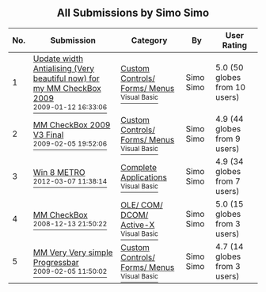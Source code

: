 ﻿<div align="center">

## All Submissions by Simo Simo

</div>

No.  | Submission | Category | By   | User Rating
---- | ---------- | -------- | ---- | -----------
1 | [Update width Antialising \(Very beautiful now\) for my MM CheckBox 2009<br /><sup>2009-01-12 16:33:06</sup>](https://github.com/Planet-Source-Code/simo-simo-update-width-antialising-very-beautiful-now-for-my-mm-checkbox-2009__1-71635) | [Custom Controls/ Forms/  Menus<br /><sup>Visual Basic</sup>](../ByCategory/custom-controls-forms-menus__1-4.md) | Simo Simo | 5.0 (50 globes from 10 users)
2 | [MM CheckBox 2009 V3 Final<br /><sup>2009-02-05 19:52:06</sup>](https://github.com/Planet-Source-Code/simo-simo-mm-checkbox-2009-v3-final__1-71734) | [Custom Controls/ Forms/  Menus<br /><sup>Visual Basic</sup>](../ByCategory/custom-controls-forms-menus__1-4.md) | Simo Simo | 4.9 (44 globes from 9 users)
3 | [Win 8 METRO<br /><sup>2012-03-07 11:38:14</sup>](https://github.com/Planet-Source-Code/simo-simo-win-8-metro__1-74303) | [Complete Applications<br /><sup>Visual Basic</sup>](../ByCategory/complete-applications__1-27.md) | Simo Simo | 4.9 (34 globes from 7 users)
4 | [MM CheckBox<br /><sup>2008-12-13 21:50:22</sup>](https://github.com/Planet-Source-Code/simo-simo-mm-checkbox__1-71566) | [OLE/ COM/ DCOM/ Active\-X<br /><sup>Visual Basic</sup>](../ByCategory/ole-com-dcom-active-x__1-29.md) | Simo Simo | 5.0 (15 globes from 3 users)
5 | [MM Very Very simple Progressbar<br /><sup>2009-02-05 11:50:02</sup>](https://github.com/Planet-Source-Code/simo-simo-mm-very-very-simple-progressbar__1-71724) | [Custom Controls/ Forms/  Menus<br /><sup>Visual Basic</sup>](../ByCategory/custom-controls-forms-menus__1-4.md) | Simo Simo | 4.7 (14 globes from 3 users)
